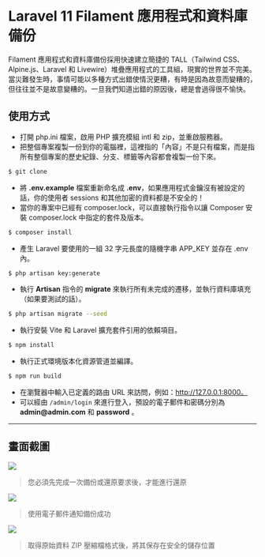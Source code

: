 # Laravel 11 Filament 應用程式和資料庫備份

Filament 應用程式和資料庫備份採用快速建立簡捷的 TALL（Tailwind CSS、Alpine.js、Laravel 和 Livewire）堆疊應用程式的工具組，現實的世界並不完美。當災難發生時，事情可能以多種方式出錯使情況更糟，有時是因為故意而變糟的，但往往並不是故意變糟的。一旦我們知道出錯的原因後，總是會過得很不愉快。

## 使用方式
- 打開 php.ini 檔案，啟用 PHP 擴充模組 intl 和 zip，並重啟服務器。
- 把整個專案複製一份到你的電腦裡，這裡指的「內容」不是只有檔案，而是指所有整個專案的歷史紀錄、分支、標籤等內容都會複製一份下來。
```sh
$ git clone
```
- 將 __.env.example__ 檔案重新命名成 __.env__，如果應用程式金鑰沒有被設定的話，你的使用者 sessions 和其他加密的資料都是不安全的！
- 當你的專案中已經有 composer.lock，可以直接執行指令以讓 Composer 安裝 composer.lock 中指定的套件及版本。
```sh
$ composer install
```
- 產生 Laravel 要使用的一組 32 字元長度的隨機字串 APP_KEY 並存在 .env 內。
```sh
$ php artisan key:generate
```
- 執行 __Artisan__ 指令的 __migrate__ 來執行所有未完成的遷移，並執行資料庫填充（如果要測試的話）。
```sh
$ php artisan migrate --seed
```
- 執行安裝 Vite 和 Laravel 擴充套件引用的依賴項目。
```sh
$ npm install
```
- 執行正式環境版本化資源管道並編譯。
```sh
$ npm run build
```
- 在瀏覽器中輸入已定義的路由 URL 來訪問，例如：http://127.0.0.1:8000。
- 可以經由 `/admin/login` 來進行登入，預設的電子郵件和密碼分別為 __admin@admin.com__ 和 __password__ 。

----

## 畫面截圖
![](https://i.imgur.com/tYdMcJ9.gif)
> 您必須先完成一次備份或還原要求後，才能進行還原

![](https://i.imgur.com/YaJQK50.png)
> 使用電子郵件通知備份成功

![](https://i.imgur.com/9Sj9NXt.png)
> 取得原始資料 ZIP 壓縮檔格式後，將其保存在安全的儲存位置
